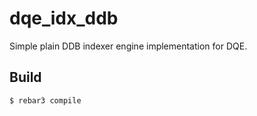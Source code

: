 dqe_idx_ddb
=====

Simple plain DDB indexer engine implementation for DQE.

Build
-----

    $ rebar3 compile
